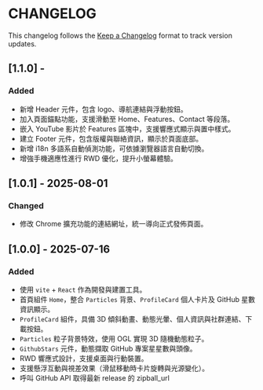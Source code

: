 # CHANGELOG

This changelog follows the [Keep a Changelog](https://keepachangelog.com/zh-TW/1.1.0/) format to track version updates.

## [1.1.0] -

### Added

- 新增 Header 元件，包含 logo、導航連結與浮動按鈕。
- 加入頁面錨點功能，支援滑動至 Home、Features、Contact 等段落。
- 嵌入 YouTube 影片於 Features 區塊中，支援響應式顯示與置中樣式。
- 建立 Footer 元件，包含版權與聯絡資訊，顯示於頁面底部。
- 新增 i18n 多語系自動偵測功能，可依據瀏覽器語言自動切換。
- 增強手機適應性進行 RWD 優化，提升小螢幕體驗。

## [1.0.1] - 2025-08-01

### Changed

- 修改 Chrome 擴充功能的連結網址，統一導向正式發佈頁面。

## [1.0.0] - 2025-07-16

### Added

- 使用 `vite` + `React` 作為開發與建置工具。
- 首頁組件 `Home`，整合 `Particles` 背景、`ProfileCard` 個人卡片及 GitHub 星數資訊顯示。
- `ProfileCard` 組件，具備 3D 傾斜動畫、動態光暈、個人資訊與社群連結、下載按鈕。
- `Particles` 粒子背景特效，使用 OGL 實現 3D 隨機動態粒子。
- `GithubStars` 元件，動態擷取 GitHub 專案星星數與頭像。
- RWD 響應式設計，支援桌面與行動裝置。
- 支援懸浮互動與視差效果（滑鼠移動時卡片旋轉與光源變化）。
- 呼叫 GitHub API 取得最新 release 的 zipball_url
